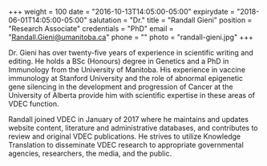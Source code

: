 +++
weight = 100
date = "2016-10-13T14:05:00-05:00"
expirydate = "2018-06-01T14:05:00-05:00"
salutation = "Dr."
title = "Randall Gieni"
position = "Research Associate"
credentials = "PhD"
email = "Randall.Gieni@umanitoba.ca"
phone = ""
photo = "randall-gieni.jpg"
+++

Dr. Gieni has over twenty-five years of experience in scientific writing and editing.  He holds a BSc (Honours) degree in Genetics and a PhD in Immunology from the University of Manitoba. His experience in vaccine immunology at Stanford University and the role of abnormal epigenetic gene silencing in the development and progression of Cancer at the University of Alberta provide him with scientific expertise in these areas of VDEC function. 

Randall joined VDEC in January of 2017 where he maintains and updates website content, literature and administrative databases, and contributes to review and original VDEC publications. He strives to utilize Knowledge Translation to disseminate VDEC research to appropriate governmental agencies, researchers, the media, and the public.
